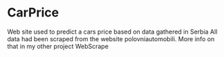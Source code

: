 # CarPrice
Web site used to predict a cars price based on data gathered in Serbia
All data had been scraped from the website polovniautomobili. 
More info on that in my other project WebScrape
